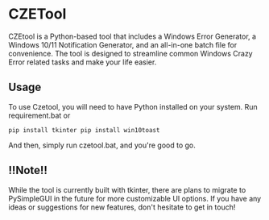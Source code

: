# CZETool
CZEtool is a Python-based tool that includes a Windows Error Generator, a Windows 10/11 Notification Generator, and an all-in-one batch file for convenience. The tool is designed to streamline common Windows Crazy Error related tasks and make your life easier.

## Usage
To use Czetool, you will need to have Python installed on your system. Run requirement.bat or

``
pip install tkinter
pip install win10toast
``

And then, simply run czetool.bat, and you're good to go.

## !!Note!!
While the tool is currently built with tkinter, there are plans to migrate to PySimpleGUI in the future for more customizable UI options. If you have any ideas or suggestions for new features, don't hesitate to get in touch!
